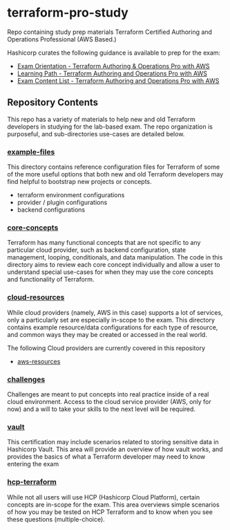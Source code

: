 # terraform-pro-study
Repo containing study prep materials  Terraform Certified Authoring and Operations Professional (AWS Based.)

Hashicorp curates the following guidance is available to prep for the exam:
* [Exam Orientation - Terraform Authoring & Operations Pro with AWS](https://developer.hashicorp.com/terraform/tutorials/pro-cert/pro-orientation)
* [Learning Path - Terraform Authoring and Operations Pro with AWS](https://developer.hashicorp.com/terraform/tutorials/pro-cert/pro-study)
* [Exam Content List - Terraform Authoring and Operations Pro with AWS](https://developer.hashicorp.com/terraform/tutorials/pro-cert/pro-review)

## Repository Contents
This repo has a variety of materials to help new and old Terraform developers in studying for the lab-based exam. The repo organization is purposeful, and sub-directories use-cases are detailed below.

### [example-files](example-files)

This directory contains reference configuration files for Terraform of some of the more useful options that both new and old Terraform developers may find helpful to bootstrap new projects or concepts.

  - terraform environment configurations
  - provider / plugin configurations
  - backend configurations
  
### [core-concepts](core-concepts)

Terraform has many functional concepts that are not specific to any particular cloud provider, such as backend configuration, state management, looping, conditionals, and data manipulation.  The code in this directory aims to review each core concept individually and allow a user to understand special use-cases for when they may use the core concepts and functionality of Terraform. 

### [cloud-resources](cloud-resources)
While cloud providers (namely, AWS in this case) supports a lot of services, only a particularly set are especially in-scope to the exam. This directory contains example resource/data configurations for each type of resource, and common ways they may be created or accessed in the real world.

The following Cloud providers are currently covered in this repository
 - [aws-resources](cloud-resources/aws-resources)

### [challenges](challenges)

Challenges are meant to put concepts into real practice inside of a real cloud environment. Access to the cloud service provider (AWS, only for now) and a will to take your skills to the next level will be required.

### [vault](vault)

This certification may include scenarios related to storing sensitive data in Hashicorp Vault.  This area will provide an overview of how vault works, and provides the basics of what a Terraform developer may need to know entering the exam

### [hcp-terraform](hcp-terraform)

While not all users will use HCP (Hashicorp Cloud Platform), certain concepts are in-scope for the exam.  This area overviews simple scenarios of how you may be tested on HCP Terraform and to know when you see these questions (multiple-choice).

